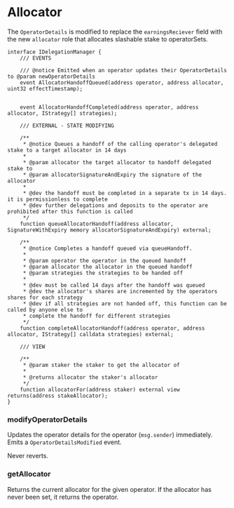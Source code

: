 # Allocator

The `OperatorDetails` is modified to replace the `earningsReciever` field with the new `allocator` role that allocates slashable stake to operatorSets.

```solidity
interface IDelegationManager {
	/// EVENTS

	/// @notice Emitted when an operator updates their OperatorDetails to @param newOperatorDetails
	event AllocatorHandoffQueued(address operator, address allocator, uint32 effectTimestamp);

	
	event AllocatorHandoffCompleted(address operator, address allocator, IStrategy[] strategies);
	
	/// EXTERNAL - STATE MODIFYING

	/**
	 * @notice Queues a handoff of the calling operator's delegated stake to a target allocator in 14 days
	 *
	 * @param allocator the target allocator to handoff delegated stake to
	 * @param allocatorSignatureAndExpiry the signature of the allocator
	 *
	 * @dev the handoff must be completed in a separate tx in 14 days. it is permissionless to complete
	 * @dev further delegations and deposits to the operator are prohibited after this function is called
	 */
	function queueAllocatorHandoff(address allocator, SignatureWithExpiry memory allocatorSignatureAndExpiry) external;

	/**
	 * @notice Completes a handoff queued via queueHandoff.
	 *
	 * @param operator the operator in the queued handoff
	 * @param allocator the allocator in the queued handoff
	 * @param strategies the strategies to be handed off
	 * 
	 * @dev must be called 14 days after the handoff was queued
	 * @dev the allocator's shares are incremented by the operators shares for each strategy
	 * @dev if all strategies are not handed off, this function can be called by anyone else to 
	 * complete the handoff for different strategies
	 */
	function completeAllocatorHandoff(address operator, address allocator, IStrategy[] calldata strategies) external;
	
	/// VIEW
	
	/**
	 * @param staker the staker to get the allocator of
	 *
	 * @returns allocator the staker's allocator
	 */
	function allocatorFor(address staker) external view returns(address stakeAllocator);
}
```

### modifyOperatorDetails

Updates the operator details for the operator (`msg.sender`) immediately. Emits a `OperatorDetailsModified` event.

Never reverts.

### getAllocator

Returns the current allocator for the given operator. If the allocator has never been set, it returns the operator.
